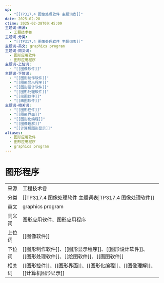 ```yaml
---
up:
  - "[[TP317.4 图像处理软件 主题词表]]"
date: 2025-02-28
ctime: 2025-02-28T09:45:09
主题词-来源:
  - 工程技术卷
主题词-分类:
  - "[[TP317.4 图像处理软件 主题词表]]"
主题词-英文: graphics program
主题词-同义词:
  - 图形应用软件
  - 图形应用程序
主题词-上位词:
  - "[[图像软件]]"
主题词-下位词:
  - "[[图形制作软件]]"
  - "[[图形显示程序]]"
  - "[[图形设计软件]]"
  - "[[图形处理软件]]"
  - "[[绘图软件]]"
  - "[[画图软件]]"
主题词-相关词:
  - "[[图形控件]]"
  - "[[图形界面]]"
  - "[[图形化编程]]"
  - "[[图像理解]]"
  - "[[计算机图形显示]]"
aliases:
  - 图形应用软件
  - 图形应用程序
  - graphics program
---
```


# 图形程序

|   |   |
|---|---|
|来源|工程技术卷|
|分类|[[TP317.4 图像处理软件 主题词表\|TP317.4 图像处理软件]]|
|英文|graphics program|
|同义词|图形应用软件、图形应用程序|
|上位词|[[图像软件]]|
|下位词|[[图形制作软件]]、[[图形显示程序]]、[[图形设计软件]]、[[图形处理软件]]、[[绘图软件]]、[[画图软件]]|
|相关词|[[图形控件]]、[[图形界面]]、[[图形化编程]]、[[图像理解]]、[[计算机图形显示]]|
